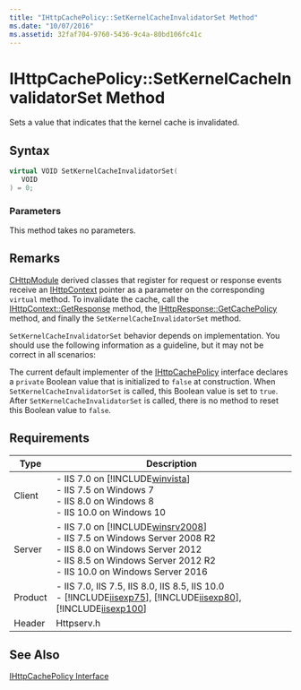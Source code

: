 ```yaml
---
title: "IHttpCachePolicy::SetKernelCacheInvalidatorSet Method"
ms.date: "10/07/2016"
ms.assetid: 32faf704-9760-5436-9c4a-80bd106fc41c
---
```

# IHttpCachePolicy::SetKernelCacheInvalidatorSet Method
Sets a value that indicates that the kernel cache is invalidated.  
  
## Syntax  
  
```cpp  
virtual VOID SetKernelCacheInvalidatorSet(  
   VOID  
) = 0;  
```  
  
### Parameters  
 This method takes no parameters.  
  
## Remarks  
 [CHttpModule](../../web-development-reference/native-code-api-reference/chttpmodule-class.md) derived classes that register for request or response events receive an [IHttpContext](../../web-development-reference/native-code-api-reference/ihttpcontext-interface.md) pointer as a parameter on the corresponding `virtual` method. To invalidate the cache, call the [IHttpContext::GetResponse](../../web-development-reference/native-code-api-reference/ihttpcontext-getresponse-method.md) method, the [IHttpResponse::GetCachePolicy](../../web-development-reference/native-code-api-reference/ihttpresponse-getcachepolicy-method.md) method, and finally the `SetKernelCacheInvalidatorSet` method.  
  
 `SetKernelCacheInvalidatorSet` behavior depends on implementation. You should use the following information as a guideline, but it may not be correct in all scenarios:  
  
 The current default implementer of the [IHttpCachePolicy](../../web-development-reference/native-code-api-reference/ihttpcachepolicy-interface.md) interface declares a `private` Boolean value that is initialized to `false` at construction. When `SetKernelCacheInvalidatorSet` is called, this Boolean value is set to `true`. After `SetKernelCacheInvalidatorSet` is called, there is no method to reset this Boolean value to `false`.  
  
## Requirements  
  
|Type|Description|  
|----------|-----------------|  
|Client|-   IIS 7.0 on [!INCLUDE[winvista](../../wmi-provider/includes/winvista-md.md)]<br />-   IIS 7.5 on Windows 7<br />-   IIS 8.0 on Windows 8<br />-   IIS 10.0 on Windows 10|  
|Server|-   IIS 7.0 on [!INCLUDE[winsrv2008](../../wmi-provider/includes/winsrv2008-md.md)]<br />-   IIS 7.5 on Windows Server 2008 R2<br />-   IIS 8.0 on Windows Server 2012<br />-   IIS 8.5 on Windows Server 2012 R2<br />-   IIS 10.0 on Windows Server 2016|  
|Product|-   IIS 7.0, IIS 7.5, IIS 8.0, IIS 8.5, IIS 10.0<br />-   [!INCLUDE[iisexp75](../../web-development-reference/native-code-api-reference/includes/iisexp75-md.md)], [!INCLUDE[iisexp80](../../web-development-reference/native-code-api-reference/includes/iisexp80-md.md)], [!INCLUDE[iisexp100](../../web-development-reference/native-code-api-reference/includes/iisexp100-md.md)]|  
|Header|Httpserv.h|  
  
## See Also  
 [IHttpCachePolicy Interface](../../web-development-reference/native-code-api-reference/ihttpcachepolicy-interface.md)